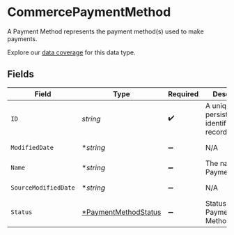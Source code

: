 # CommercePaymentMethod

A Payment Method represents the payment method(s) used to make payments.

Explore our [data coverage](https://knowledge.codat.io/supported-features/commerce?view=tab-by-data-type&dataType=commerce-paymentMethods) for this data type.


## Fields

| Field                                                              | Type                                                               | Required                                                           | Description                                                        | Example                                                            |
| ------------------------------------------------------------------ | ------------------------------------------------------------------ | ------------------------------------------------------------------ | ------------------------------------------------------------------ | ------------------------------------------------------------------ |
| `ID`                                                               | *string*                                                           | :heavy_check_mark:                                                 | A unique, persistent identifier for this record                    | 13d946f0-c5d5-42bc-b092-97ece17923ab                               |
| `ModifiedDate`                                                     | **string*                                                          | :heavy_minus_sign:                                                 | N/A                                                                | 2022-10-23T00:00:00.000Z                                           |
| `Name`                                                             | **string*                                                          | :heavy_minus_sign:                                                 | The name of the PaymentMethod                                      | Alipay                                                             |
| `SourceModifiedDate`                                               | **string*                                                          | :heavy_minus_sign:                                                 | N/A                                                                | 2022-10-23T00:00:00.000Z                                           |
| `Status`                                                           | [*PaymentMethodStatus](../../models/shared/paymentmethodstatus.md) | :heavy_minus_sign:                                                 | Status of the Payment Method                                       | Active                                                             |